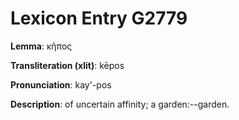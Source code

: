 # Lexicon Entry G2779

**Lemma**: κῆπος

**Transliteration (xlit)**: kēpos

**Pronunciation**: kay'-pos

**Description**:
of uncertain affinity; a garden:--garden.
